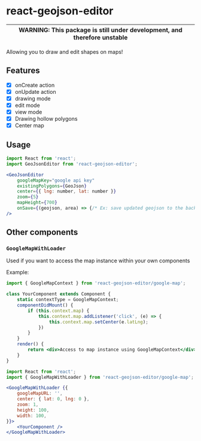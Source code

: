 # react-geojson-editor

| WARNING: This package is still under development, and therefore unstable |
| --- |

Allowing you to draw and edit shapes on maps!

## Features
* [x] onCreate action
* [x] onUpdate action
* [x] drawing mode
* [x] edit mode
* [x] view mode
* [x] Drawing hollow polygons
* [x] Center map

## Usage

```jsx
import React from 'react';
import GeoJsonEditor from 'react-geojson-editor';

<GeoJsonEditor
    googleMapKey="google api key"
    existingPolygons={GeoJson}
    center={{ lng: number, lat: number }}
    zoom={5}
    mapHeight={700}
    onSave={(geojson, area) => {/* Ex: save updated geojson to the backend */}}
/>
```

## Other components
### `GoogleMapWithLoader`

Used if you want to access the map instance within your own components

Example:
```jsx
import { GoogleMapContext } from 'react-geojson-editor/google-map';

class YourComponent extends Component {
    static contextType = GoogleMapContext;
    componentDidMount() {
        if (this.context.map) {
            this.context.map.addListener('click', (e) => {
                this.context.map.setCenter(e.latLng);
            })
        }
    }
    render() {
        return <div>Access to map instance using GoogleMapContext</div>;
    }
}
```

```jsx
import React from 'react';
import { GoogleMapWithLoader } from 'react-geojson-editor/google-map';

<GoogleMapWithLoader {{
    googleMapURL: '',
    center: { lat: 0, lng: 0 },
    zoom: 1,
    height: 100,
    width: 100,
}}>
    <YourComponent />
</GoogleMapWithLoader>
```
